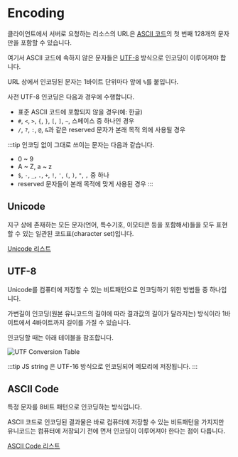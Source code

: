# Encoding

클라이언트에서 서버로 요청하는 리소스의 URL은 [ASCII 코드](#ascii-code)의 첫 번째 128개의 문자만을 포함할 수 있습니다.

여기서 ASCII 코드에 속하지 않은 문자들은 [UTF-8](#utf-8) 방식으로 인코딩이 이루어져야 합니다.

URL 상에서 인코딩된 문자는 1바이트 단위마다 앞에 `%`를 붙입니다.

사전 UTF-8 인코딩은 다음과 경우에 수행합니다.

- 표준 ASCII 코드에 포함되지 않을 경우(예: 한글)
- `#`, `<`, `>`, `{`, `}`, `[`, `]`, `~`, 스페이스 중 하나인 경우
- `/`, `?`, `:`, `@`, `&`과 같은 reserved 문자가 본래 목적 외에 사용될 경우

:::tip
인코딩 없이 그대로 쓰이는 문자는 다음과 같습니다.

- 0 ~ 9
- A ~ Z, a ~ z
- `$`, `-`, `_`, `.`, `+`, `!`, `'`, `(`, `)`, `"`, `,` 중 하나
- reserved 문자들이 본래 목적에 맞게 사용된 경우
  :::

## Unicode

지구 상에 존재하는 모든 문자(언어, 특수기호, 이모티콘 등을 포함해서)들을 모두 표현할 수 있는 일관된 코드표(character set)입니다.

[Unicode 리스트](https://en.wikipedia.org/wiki/List_of_Unicode_characters)

## UTF-8

Unicode를 컴퓨터에 저장할 수 있는 비트패턴으로 인코딩하기 위한 방법들 중 하나입니다.

가변길이 인코딩(원본 유니코드의 길이에 따라 결과값의 길이가 달라지는) 방식이라 1바이트에서 4바이트까지 길이를 가질 수 있습니다.

인코딩할 때는 아래 테이블을 참조합니다.

<Image src="../_images/utf_conversion_table.png" alt="UTF Conversion Table"/>

:::tip
JS string 은 UTF-16 방식으로 인코딩되어 메모리에 저장됩니다.
:::

## ASCII Code

특정 문자를 8비트 패턴으로 인코딩하는 방식입니다.

ASCII 코드로 인코딩된 결과물은 바로 컴퓨터에 저장할 수 있는 비트패턴을 가지지만 유니코드는 컴퓨터에 저장되기 전에 먼저 인코딩이 이루어져야 한다는 점이 다릅니다.

[ASCII Code 리스트](https://www.asciitable.com/)
